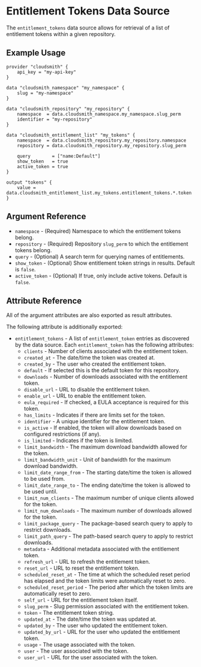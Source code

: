 # Entitlement Tokens Data Source
The `entitlement_tokens` data source allows for retrieval of a list of entitlement tokens within a given repository.

## Example Usage

```hcl
provider "cloudsmith" {
    api_key = "my-api-key"
}

data "cloudsmith_namespace" "my_namespace" {
    slug = "my-namespace"
}

data "cloudsmith_repository" "my_repository" {
    namespace  = data.cloudsmith_namespace.my_namespace.slug_perm
    identifier = "my-repository"
}

data "cloudsmith_entitlement_list" "my_tokens" {
    namespace  = data.cloudsmith_repository.my_repository.namespace
    repository = data.cloudsmith_repository.my_repository.slug_perm

    query        = ["name:Default"]
    show_token   = true
    active_token = true
}

output "tokens" {
    value = data.cloudsmith_entitlement_list.my_tokens.entitlement_tokens.*.token
}
```

## Argument Reference

* `namespace` - (Required) Namespace to which the entitlement tokens belong.
* `repository` - (Required) Repository `slug_perm` to which the entitlement tokens belong.
* `query` - (Optional) A search term for querying names of entitlements.
* `show_token` - (Optional) Show entitlement token strings in results. Default is `false`.
* `active_token` - (Optional) If true, only include active tokens. Default is `false`.

## Attribute Reference

All of the argument attributes are also exported as result attributes.

The following attribute is additionally exported:

* `entitlement_tokens` - A list of `entitlement_token` entries as discovered by the data source. Each `entitlement_token` has the following attributes:
  * `clients` - Number of clients associated with the entitlement token.
  * `created_at` - The date/time the token was created at.
  * `created_by` - The user who created the entitlement token.
  * `default` - If selected this is the default token for this repository.
  * `downloads` - Number of downloads associated with the entitlement token.
  * `disable_url` - URL to disable the entitlement token.
  * `enable_url` - URL to enable the entitlement token.
  * `eula_required` - If checked, a EULA acceptance is required for this token.
  * `has_limits` - Indicates if there are limits set for the token.
  * `identifier` - A unique identifier for the entitlement token.
  * `is_active` - If enabled, the token will allow downloads based on configured restrictions (if any).
  * `is_limited` - Indicates if the token is limited.
  * `limit_bandwidth` - The maximum download bandwidth allowed for the token.
  * `limit_bandwidth_unit` - Unit of bandwidth for the maximum download bandwidth.
  * `limit_date_range_from` - The starting date/time the token is allowed to be used from.
  * `limit_date_range_to` - The ending date/time the token is allowed to be used until.
  * `limit_num_clients` - The maximum number of unique clients allowed for the token.
  * `limit_num_downloads` - The maximum number of downloads allowed for the token.
  * `limit_package_query` - The package-based search query to apply to restrict downloads.
  * `limit_path_query` - The path-based search query to apply to restrict downloads.
  * `metadata` - Additional metadata associated with the entitlement token.
  * `refresh_url` - URL to refresh the entitlement token.
  * `reset_url` - URL to reset the entitlement token.
  * `scheduled_reset_at` - The time at which the scheduled reset period has elapsed and the token limits were automatically reset to zero.
  * `scheduled_reset_period` - The period after which the token limits are automatically reset to zero.
  * `self_url` - URL for the entitlement token itself.
  * `slug_perm` - Slug permission associated with the entitlement token.
  * `token` - The entitlement token string.
  * `updated_at` - The date/time the token was updated at.
  * `updated_by` - The user who updated the entitlement token.
  * `updated_by_url` - URL for the user who updated the entitlement token.
  * `usage` - The usage associated with the token.
  * `user` - The user associated with the token.
  * `user_url` - URL for the user associated with the token.

